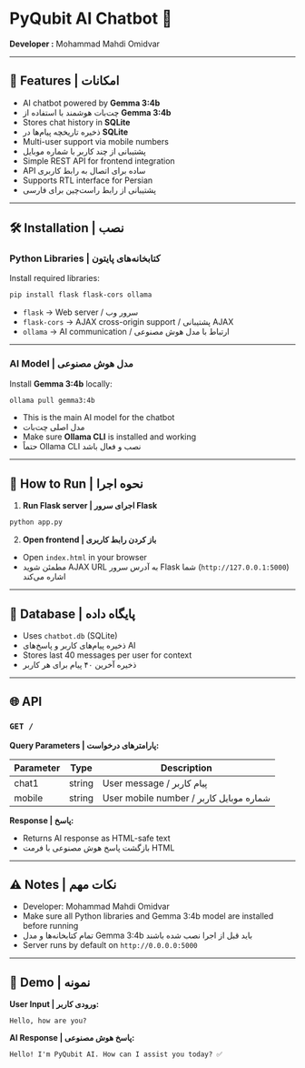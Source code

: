 # PyQubit AI Chatbot 🤖

**Developer :** Mohammad Mahdi Omidvar

---

## 🌟 Features | امکانات

* AI chatbot powered by **Gemma 3:4b**
* چت‌بات هوشمند با استفاده از **Gemma 3:4b**
* Stores chat history in **SQLite**
* ذخیره تاریخچه پیام‌ها در **SQLite**
* Multi-user support via mobile numbers
* پشتیبانی از چند کاربر با شماره موبایل
* Simple REST API for frontend integration
* API ساده برای اتصال به رابط کاربری
* Supports RTL interface for Persian
* پشتیبانی از رابط راست‌چین برای فارسی

---

## 🛠️ Installation | نصب

### Python Libraries | کتابخانه‌های پایتون

Install required libraries:

```bash
pip install flask flask-cors ollama
```

* `flask` → Web server / سرور وب
* `flask-cors` → AJAX cross-origin support / پشتیبانی AJAX
* `ollama` → AI communication / ارتباط با مدل هوش مصنوعی

---

### AI Model | مدل هوش مصنوعی

Install **Gemma 3:4b** locally:

```bash
ollama pull gemma3:4b
```

* This is the main AI model for the chatbot
* مدل اصلی چت‌بات
* Make sure **Ollama CLI** is installed and working
* حتماً Ollama CLI نصب و فعال باشد

---

## 🚀 How to Run | نحوه اجرا

1. **Run Flask server | اجرای سرور Flask**

```bash
python app.py
```

2. **Open frontend | باز کردن رابط کاربری**

* Open `index.html` in your browser
* مطمئن شوید AJAX URL به آدرس سرور Flask شما (`http://127.0.0.1:5000`) اشاره می‌کند

---

## 💾 Database | پایگاه داده

* Uses `chatbot.db` (SQLite)
* ذخیره پیام‌های کاربر و پاسخ‌های AI
* Stores last 40 messages per user for context
* ذخیره آخرین ۴۰ پیام برای هر کاربر

---

## 🌐 API

### `GET /`

**Query Parameters | پارامترهای درخواست:**

| Parameter | Type   | Description                             |
| --------- | ------ | --------------------------------------- |
| chat1     | string | User message / پیام کاربر               |
| mobile    | string | User mobile number / شماره موبایل کاربر |

**Response | پاسخ:**

* Returns AI response as HTML-safe text
* بازگشت پاسخ هوش مصنوعی با فرمت HTML

---

## ⚠️ Notes | نکات مهم

* Developer: Mohammad Mahdi Omidvar
* Make sure all Python libraries and Gemma 3:4b model are installed before running
* تمام کتابخانه‌ها و مدل Gemma 3:4b باید قبل از اجرا نصب شده باشند
* Server runs by default on `http://0.0.0.0:5000`

---

## 🎨 Demo | نمونه

**User Input | ورودی کاربر:**

```
Hello, how are you?
```

**AI Response | پاسخ هوش مصنوعی:**

```
Hello! I'm PyQubit AI. How can I assist you today? ✅
```

